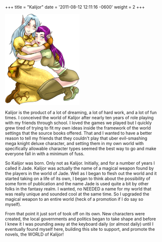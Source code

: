 +++
title = "Kalijor"
date = '2011-08-12 12:11:16 -0600'
weight = 2
+++

![Riana and Katrina](/images/RianaAndKatrina-246x300.png?classes=a-right)

Kalijor is the product of a lot of dreaming, a lot of hard work, and a lot of fun times. I conceived the world of Kalijor after nearly ten years of role playing with my friends through school. I loved the games we played but I quickly grew tired of trying to fit my own ideas inside the framework of the world settings that the source books offered. That and I wanted to have a better reason to tell my friends that they couldn't play that uber evil-smashing mega knight deluxe character, and setting them in my own world with specifically allowable character types seemed the best way to go and make everyone fall in with a minimum of fuss.

So Kalijor was born. Only not as Kalijor. Initially, and for a number of years I called it Jade. Kalijor was actually the name of a magical weapon found by the players in the world of Jade. Well as I began to flesh out the world and it started taking on a life of its own, I began to think about the possibility of some form of publication and the name Jade is used quite a bit by other folks in the fantasy realm. I wanted, no NEEDED a name for my world that was really unique and sounded cool at the same time. So I upgraded the magical weapon to an entire world (heck of a promotion if I do say so myself).

From that point it just sort of took off on its own. New characters were created, the local governments and politics began to take shape and before I knew it I was pounding away at the keyboard daily (or almost daily) until I eventually found myself here, building this site to support, and promote the novels, the WORLD of Kalijor!